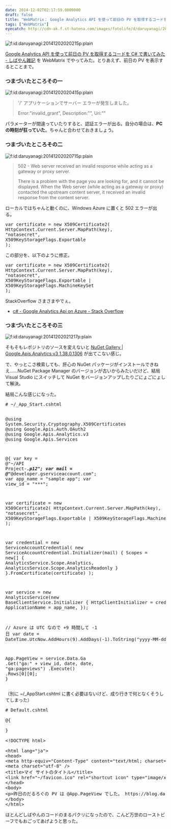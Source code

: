 ```yaml
---
date: 2014-12-02T02:17:59.0000000
draft: false
title: "WebMatrix： Google Analytics API を使って前日の PV を取得するコードを C# で書いてみた"
tags: ["WebMatrix"]
eyecatch: http://cdn-ak.f.st-hatena.com/images/fotolife/d/daruyanagi/20141202/20141202020215.png
---
```

<p><span itemscope itemtype="http://schema.org/Photograph"><img src="20141202020215.png" alt="f:id:daruyanagi:20141202020215p:plain" title="f:id:daruyanagi:20141202020215p:plain" class="hatena-fotolife" itemprop="image"></span></p><p><a href="http://blog.shibayan.jp/entry/20140803/1407059293">Google Analytics API &#x3092;&#x4F7F;&#x3063;&#x3066;&#x524D;&#x65E5;&#x306E; PV &#x3092;&#x53D6;&#x5F97;&#x3059;&#x308B;&#x30B3;&#x30FC;&#x30C9;&#x3092; C# &#x3067;&#x66F8;&#x3044;&#x3066;&#x307F;&#x305F; - &#x3057;&#x3070;&#x3084;&#x3093;&#x96D1;&#x8A18;</a> を WebMatrix でやってみた。とりあえず、前日の PV を表示するとことまで。</p>

<div class="section">
<h3>つまづいたところその一</h3>
<p><span itemscope itemtype="http://schema.org/Photograph"><img src="20141202020415.png" alt="f:id:daruyanagi:20141202020415p:plain" title="f:id:daruyanagi:20141202020415p:plain" class="hatena-fotolife" itemprop="image"></span><br />
</p>

<blockquote>
<p>'/' アプリケーションでサーバー エラーが発生しました。</p><p>Error:"invalid_grant", Description:"", Uri:"" </p>

</blockquote>
<p>パラメーターが間違っていたりすると、認証エラーが出る。自分の場合は、<b>PC の時刻が狂っていた</b>。ちゃんと合わせておきましょう。</p>

</div>
<div class="section">
<h3>つまづいたところその二</h3>
<p><span itemscope itemtype="http://schema.org/Photograph"><img src="20141202020715.png" alt="f:id:daruyanagi:20141202020715p:plain" title="f:id:daruyanagi:20141202020715p:plain" class="hatena-fotolife" itemprop="image"></span><br />
</p>

<blockquote>
<p>502 - Web server received an invalid response while acting as a gateway or proxy server.</p><p>There is a problem with the page you are looking for, and it cannot be displayed. When the Web server (while acting as a gateway or proxy) contacted the upstream content server, it received an invalid response from the content server.</p>

</blockquote>
<p>ローカルではちゃんと動くのに、Windows Azure に置くと 502 エラーが出る。</p>
<pre class="code lang-cs" data-lang="cs" data-unlink>var certificate = <span class="synStatement">new</span> X509Certificate2(
HttpContext.Current.Server.MapPath(key),
<span class="synConstant">&quot;notasecret&quot;</span>,
X509KeyStorageFlags.Exportable
);
</pre><p>この部分を、以下のように修正。</p>
<pre class="code lang-cs" data-lang="cs" data-unlink>var certificate = <span class="synStatement">new</span> X509Certificate2(
HttpContext.Current.Server.MapPath(key),
<span class="synConstant">&quot;notasecret&quot;</span>,
X509KeyStorageFlags.Exportable |
X509KeyStorageFlags.MachineKeySet
);
</pre><p>StackOverflow さまさまやでぇ。</p>

<ul>
<li><a href="http://stackoverflow.com/questions/16992031/google-analytics-api-on-azure">c# - Google Analytics Api on Azure - Stack Overflow</a></li>
</ul>
</div>
<div class="section">
<h3>つまづいたところその三</h3>
<p><span itemscope itemtype="http://schema.org/Photograph"><img src="20141202021217.png" alt="f:id:daruyanagi:20141202021217p:plain" title="f:id:daruyanagi:20141202021217p:plain" class="hatena-fotolife" itemprop="image"></span></p><p>そもそもレポジトリのソースを変えないと <a href="https://www.nuget.org/packages/Google.Apis.Analytics.v3/">NuGet Gallery | Google.Apis.Analytics.v3 1.38.0.1306</a> が出てこない感じ。</p><p>で、やっとこさ検索しても、肝心の NuGet パッケージがインストールできねえ……NuGet Package Manager のバージョンが古いからみたいだけど、結局 Visual Studio にスイッチして NuGet をバージョンアップしたりごにょごにょして解決。</p><p>結局こんな感じになった。</p>
<pre class="code lang-cs" data-lang="cs" data-unlink># ~/_App_Start.cshtml

@<span class="synStatement">using</span> System.Security.Cryptography.X509Certificates
@<span class="synStatement">using</span> Google.Apis.Auth.OAuth2
@<span class="synStatement">using</span> Google.Apis.Analytics.v3
@<span class="synStatement">using</span> Google.Apis.Services

@{
var key = <span class="synSpecial">@</span><span class="synConstant">&quot;~/API Project-***.p12&quot;</span>;
var mail = <span class="synSpecial">@</span><span class="synConstant">&quot;***@developer.gserviceaccount.com&quot;</span>;
var app_name = <span class="synConstant">&quot;sample app&quot;</span>;
var view_id = <span class="synConstant">&quot;***&quot;</span>;

var certificate = <span class="synStatement">new</span> X509Certificate2(
HttpContext.Current.Server.MapPath(key),
<span class="synConstant">&quot;notasecret&quot;</span>,
X509KeyStorageFlags.Exportable |
X509KeyStorageFlags.MachineKeySet
);

var credential = <span class="synStatement">new</span> ServiceAccountCredential(
<span class="synStatement">new</span> ServiceAccountCredential.Initializer(mail)
{
Scopes = <span class="synStatement">new</span>[] {
AnalyticsService.Scope.Analytics,
AnalyticsService.Scope.AnalyticsReadonly
}
}.FromCertificate(certificate)
);

var service = <span class="synStatement">new</span> AnalyticsService(<span class="synStatement">new</span> BaseClientService.Initializer
{
HttpClientInitializer = credential,
ApplicationName = app_name,
});

<span class="synComment">// Azure は UTC なので +9 時間して -1 日</span>
var date = DateTime.UtcNow.AddHours(<span class="synConstant">9</span>).AddDays(-<span class="synConstant">1</span>).ToString(<span class="synConstant">&quot;yyyy-MM-dd&quot;</span>);

App.PageView = service.Data.Ga
.Get(<span class="synConstant">&quot;ga:&quot;</span> + view_id, date, date, <span class="synConstant">&quot;ga:pageviews&quot;</span>)
.Execute()
.Rows[<span class="synConstant">0</span>][<span class="synConstant">0</span>];
}
</pre><p>（別に ~/_AppStart.cshtml に書く必要はないけど、成り行きで何となくそうしてしまった）</p>
<pre class="code" data-lang="" data-unlink># Default.cshtml

@{

}

&lt;!DOCTYPE html&gt;

&lt;html lang=&#34;ja&#34;&gt;
&lt;head&gt;
&lt;meta http-equiv=&#34;Content-Type&#34; content=&#34;text/html; charset=utf-8&#34;/&gt;
&lt;meta charset=&#34;utf-8&#34; /&gt;
&lt;title&gt;マイ サイトのタイトル&lt;/title&gt;
&lt;link href=&#34;~/favicon.ico&#34; rel=&#34;shortcut icon&#34; type=&#34;image/x-icon&#34; /&gt;
&lt;/head&gt;
&lt;body&gt;
&lt;p&gt;昨日のだるろぐの PV は @App.PageView でした。 https://blog.daruyanagi.jp/&lt;/p&gt;
&lt;/body&gt;
&lt;/html&gt;</pre><p>ほとんどしばやんのコードのまるパクリになったので、こんど万世のローストビーフでもおごってあげようと思った。</p>

</div>
